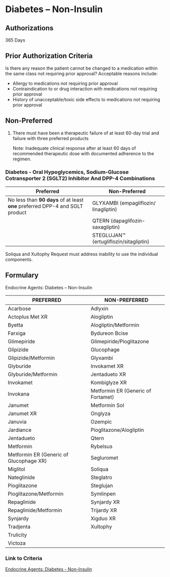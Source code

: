 # Diabetes – Non-Insulin

## Authorizations

365 Days

## Prior Authorization Criteria

Is there any reason the patient cannot be changed to a medication within the same class not requiring prior approval? Acceptable reasons include:

-   Allergy to medications not requiring prior approval
-   Contraindication to or drug interaction with medications not requiring prior approval
-   History of unacceptable/toxic side effects to medications not requiring prior approval

## Non-Preferred

1.  There must have been a therapeutic failure of at least 60-day trial and failure with three preferred products

    Note: Inadequate clinical response after at least 60 days of recommended therapeutic dose with documented adherence to the regimen.

### Diabetes - Oral Hypoglycemics, Sodium-Glucose Cotransporter 2 (SGLT2) Inhibitor And DPP-4 Combinations

| **Preferred**                                                                 | **Non-Preferred**                      |
|-------------------------------------------------------------------------------|----------------------------------------|
| No less than **90 days** of at least **one** preferred DPP-4 and SGLT product | GLYXAMBI (empagliflozin/ linagliptin)  |
|                                                                               | QTERN (dapaglifozin-saxagliptin)       |
|                                                                               | STEGLUJAN™ (ertugliflozin/sitagliptin) |

Soliqua and Xultophy Request must address inability to use the individual components.

## Formulary

Endocrine Agents: Diabetes – Non-Insulin

| PREFERRED                               | NON-PREFERRED                      |
|-----------------------------------------|------------------------------------|
| Acarbose                                | Adlyxin                            |
| Actoplus Met XR                         | Alogliptin                         |
| Byetta                                  | Alogliptin/Metformin               |
| Farxiga                                 | Bydureon Bcise                     |
| Glimepiride                             | Glimepiride/Pioglitazone           |
| Glipizide                               | Glucophage                         |
| Glipizide/Metformin                     | Glyxambi                           |
| Glyburide                               | Invokamet XR                       |
| Glyburide/Metformin                     | Jentadueto XR                      |
| Invokamet                               | Kombiglyze XR                      |
| Invokana                                | Metformin ER (Generic of Fortamet) |
| Janumet                                 | Metformin Sol                      |
| Janumet XR                              | Onglyza                            |
| Januvia                                 | Ozempic                            |
| Jardiance                               | Pioglitazone/Alogliptin            |
| Jentadueto                              | Qtern                              |
| Metformin                               | Rybelsus                           |
| Metformin ER (Generic of Glucophage XR) | Segluromet                         |
| Miglitol                                | Soliqua                            |
| Nateglinide                             | Steglatro                          |
| Pioglitazone                            | Steglujan                          |
| Pioglitazone/Metformin                  | Symlinpen                          |
| Repaglinide                             | Synjardy XR                        |
| Repaglinide/Metformin                   | Trijardy XR                        |
| Synjardy                                | Xigduo XR                          |
| Tradjenta                               | Xultophy                           |
| Trulicity                               |                                    |
| Victoza                                 |                                    |

### Link to Criteria

[Endocrine Agents: Diabetes - Non-Insulin](https://pharmacy.medicaid.ohio.gov/sites/default/files/20220415_UPDL_Criteria_FINAL_.pdf#page=49)
